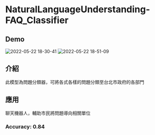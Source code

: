 # NaturalLanguageUnderstanding-FAQ_Classifier
## Demo
![2022-05-22 18-30-41](https://user-images.githubusercontent.com/88367016/169691693-bf83fc7b-faf3-4a31-a015-a4ea5fffb29d.gif)
![2022-05-22 18-51-09](https://user-images.githubusercontent.com/88367016/169691802-ffa00b80-418d-46e3-a8d9-4293e722e186.gif)

## 介紹  
此模型為問題分類器，可將各式各樣的問題分類至台北市政府的各部門  

## 應用  
聊天機器人，輔助市民將問題導向相關單位

### Accuracy: 0.84
